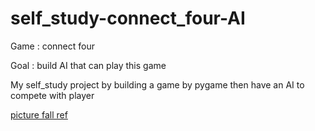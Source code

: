 # self_study-connect_four-AI
Game : connect four

Goal : build AI that can play this game

My self_study project by building a game by pygame then have an AI to compete with player

[picture fall ref](https://stackoverflow.com/questions/46657585/pygame-how-do-i-make-my-image-fall)

